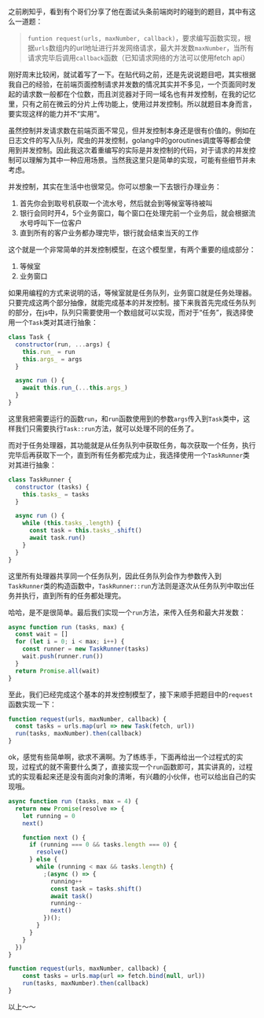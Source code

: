 之前刷知乎，看到有个哥们分享了他在面试头条前端岗时的碰到的题目，其中有这么一道题：
> `funtion request(urls, maxNumber, callback)`，要求编写函数实现，根据`urls`数组内的url地址进行并发网络请求，最大并发数`maxNumber`，当所有请求完毕后调用`callback`函数（已知请求网络的方法可以使用fetch api）

刚好周末比较闲，就试着写了一下。在贴代码之前，还是先说说题目吧，其实根据我自己的经验，在前端页面控制请求并发数的情况其实并不多见，一个页面同时发起的请求数一般都在个位数，而且浏览器对于同一域名也有并发控制，在我的记忆里，只有之前在微云的分片上传功能上，使用过并发控制。所以就题目本身而言，要实现这样的能力并不“实用”。

虽然控制并发请求数在前端页面不常见，但并发控制本身还是很有价值的。例如在日志文件的写入队列，爬虫的并发控制，golang中的goroutines调度等等都会使用到并发控制。因此我这次着重编写的实际是并发控制的代码，对于请求的并发控制可以理解为其中一种应用场景。当然我这里只是简单的实现，可能有些细节并未考虑。

并发控制，其实在生活中也很常见。你可以想象一下去银行办理业务：
1. 首先你会到取号机获取一个流水号，然后就会到等候室等待被叫
2. 银行会同时开4，5个业务窗口，每个窗口在处理完前一个业务后，就会根据流水号呼叫下一位客户
3. 直到所有的客户业务都办理完毕，银行就会结束当天的工作

这个就是一个非常简单的并发控制模型，在这个模型里，有两个重要的组成部分：
1. 等候室
2. 业务窗口

如果用编程的方式来说明的话，等候室就是任务队列，业务窗口就是任务处理器。只要完成这两个部分抽像，就能完成基本的并发控制。接下来我首先完成任务队列的部分，在js中，队列只需要使用一个数组就可以实现，而对于“任务”，我选择使用一个`Task`类对其进行抽象：

```javascript
class Task {
  constructor(run, ...args) {
    this.run_ = run
    this.args_ = args
  }

  async run () {
    await this.run_(...this.args_)
  }
}
```

这里我把需要运行的函数`run`，和`run`函数使用到的参数`args`传入到`Task`类中，这样我们只需要执行`Task::run`方法，就可以处理不同的任务了。

而对于任务处理器，其功能就是从任务队列中获取任务，每次获取一个任务，执行完毕后再获取下一个，直到所有任务都完成为止，我选择使用一个`TaskRunner`类对其进行抽象：

```javascript
class TaskRunner {
  constructor (tasks) {
    this.tasks_ = tasks
  }

  async run () {
    while (this.tasks_.length) {
      const task = this.tasks_.shift()
      await task.run()
    }
  }
}
```

这里所有处理器共享同一个任务队列，因此任务队列会作为参数传入到`TaskRunner`类的构造函数中，`TaskRunner::run`方法则是逐次从任务队列中取出任务并执行，直到所有的任务都处理完。

哈哈，是不是很简单。最后我们实现一个`run`方法，来传入任务和最大并发数：

```javascript
async function run (tasks, max) {
  const wait = []
  for (let i = 0; i < max; i++) {
    const runner = new TaskRunner(tasks)
    wait.push(runner.run())
  }
  return Promise.all(wait)
}
```

至此，我们已经完成这个基本的并发控制模型了，接下来顺手把题目中的`request`函数实现一下：

```javascript
function request(urls, maxNumber, callback) {
  const tasks = urls.map(url => new Task(fetch, url))
  run(tasks, maxNumber).then(callback)
}
```

ok，感觉有些简单啊，欲求不满啊。为了练练手，下面再给出一个过程式的实现，过程式的就不需要什么类了，直接实现一个`run`函数即可，其实讲真的，过程式的实现看起来还是没有面向对象的清晰，有兴趣的小伙伴，也可以给出自己的实现哦。

```javascript
async function run (tasks, max = 4) {
  return new Promise(resolve => {
    let running = 0
    next()

    function next () {
      if (running === 0 && tasks.length === 0) {
        resolve()
      } else {
        while (running < max && tasks.length) {
          ;(async () => {
            running++
            const task = tasks.shift()
            await task()
            running--
            next()
          })();
        }
      }
    }
  })
}

function request(urls, maxNumber, callback) {
    const tasks = urls.map(url => fetch.bind(null, url))
    run(tasks, maxNumber).then(callback)
}
```

以上～～